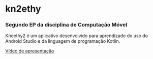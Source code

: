 # kn2ethy
### Segundo EP da disciplina de Computação Móvel

Kneethy2 é um aplicativo desenvolvido para aprendizado do uso do Android Studio e da linguagem de programação Kotlin.

[Vídeo de apresentação](https://drive.google.com/file/d/1aEpeHohg3Hnuql6SCH2cE4mV6uspvGdy/view?usp=sharing)
